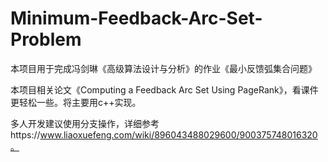 # Minimum-Feedback-Arc-Set-Problem
本项目用于完成冯剑琳《高级算法设计与分析》的作业《最小反馈弧集合问题》

本项目相关论文《Computing a Feedback Arc Set Using PageRank》，看课件更轻松一些。将主要用c++实现。

多人开发建议使用分支操作，详细参考https://www.liaoxuefeng.com/wiki/896043488029600/900375748016320。


